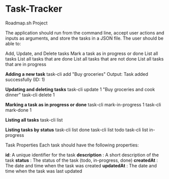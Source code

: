 # Task-Tracker
Roadmap.sh Project


The application should run from the command line, accept user actions and inputs as arguments, and store the tasks in a JSON file. The user should be able to:

Add, Update, and Delete tasks
Mark a task as in progress or done
List all tasks
List all tasks that are done
List all tasks that are not done
List all tasks that are in progress


**Adding a new task**
task-cli add "Buy groceries"
Output: Task added successfully (ID: 1)

**Updating and deleting tasks**
task-cli update 1 "Buy groceries and cook dinner"
task-cli delete 1

**Marking a task as in progress or done**
task-cli mark-in-progress 1
task-cli mark-done 1

**Listing all tasks**
task-cli list

**Listing tasks by status**
task-cli list done
task-cli list todo
task-cli list in-progress


Task Properties
Each task should have the following properties:

**id**: A unique identifier for the task
**description** : A short description of the task
**status** : The status of the task (todo, in-progress, done)
**createdAt** : The date and time when the task was created
**updatedAt** : The date and time when the task was last updated